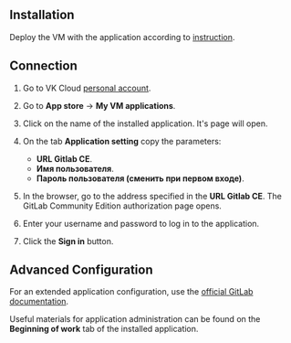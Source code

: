 ## Installation

Deploy the VM with the application according to [instruction](../init-install/).

## Connection

1. Go to VK Cloud [personal account](https://msk.cloud.vk.com/app/en).
1. Go to **App store** → **My VM applications**.
1. Click on the name of the installed application. It's page will open.
1. On the tab **Application setting** copy the parameters:

    - **URL Gitlab CE**.
    - **Имя пользователя**.
    - **Пароль пользователя (сменить при первом входе)**.

1. In the browser, go to the address specified in the **URL Gitlab CE**. The GitLab Community Edition authorization page opens.
1. Enter your username and password to log in to the application.
1. Click the **Sign in** button.

## Advanced Configuration

For an extended application configuration, use the [official GitLab documentation](https://docs.gitlab.com/ee/user/index.html).

<info>

Useful materials for application administration can be found on the **Beginning of work** tab of the installed application.

</info>
